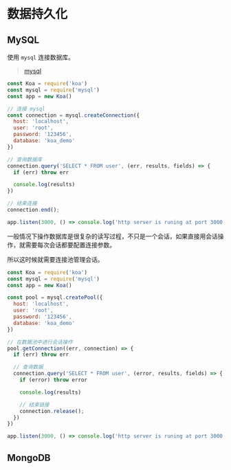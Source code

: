 # 数据持久化

## MySQL

使用 `mysql` 连接数据库。

> [mysql](https://github.com/mysqljs/mysql)

```js
const Koa = require('koa')
const mysql = require('mysql')
const app = new Koa()

// 连接 mysql
const connection = mysql.createConnection({
  host: 'localhost',
  user: 'root',
  password: '123456',
  database: 'koa_demo'
})

// 查询数据库
connection.query('SELECT * FROM user', (err, results, fields) => {
  if (err) throw err

  console.log(results)
})

// 结束连接
connection.end();

app.listen(3000, () => console.log('http server is runing at port 3000'))
```

一般情况下操作数据库是很复杂的读写过程，不只是一个会话，如果直接用会话操作，就需要每次会话都要配置连接参数。

所以这时候就需要连接池管理会话。

```js
const Koa = require('koa')
const mysql = require('mysql')
const app = new Koa()

const pool = mysql.createPool({
  host: 'localhost',
  user: 'root',
  password: '123456',
  database: 'koa_demo'
})

// 在数据池中进行会话操作
pool.getConnection((err, connection) => {
  if (err) throw err

  // 查询数据
  connection.query('SELECT * FROM user', (error, results, fields) => {
    if (error) throw error

    console.log(results)

    // 结束链接
    connection.release();
  })
})

app.listen(3000, () => console.log('http server is runing at port 3000'))
```

## MongoDB
